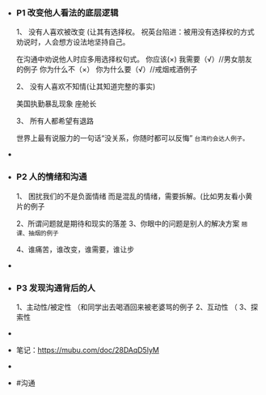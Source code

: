 - ### P1 改变他人看法的底层逻辑
  1、 没有人喜欢被改变  (让其有选择权。
  祝英台陷进：被用没有选择权的方式劝说时，人会想方设法地坚持自己。
   
  在沟通中劝说他人时应多用选择权句式。
  你应该(×) 我需要（√）//男女朋友的例子
  你为什么不（×） 你为什么要（√）//戒烟戒酒例子
   
  2、 没有人喜欢不知情(让其知道完整的事实)
   
  美国执勤暴乱现象
  座舱长
   
  3、 所有人都希望有退路
   
  世界上最有说服力的一句话“没关系，你随时都可以反悔”
  `台湾约会达人例子。`
-
- ### P2 人的情绪和沟通
  1、 困扰我们的不是负面情绪
       而是混乱的情绪，需要拆解。(比如男友看小黄片的例子
   
  2、所谓问题就是期待和现实的落差
  3、你眼中的问题是别人的解决方案
         `翘课、抽烟的例子`
   
  4、谁痛苦，谁改变，谁需要，谁让步
-
- ### P3 发现沟通背后的人
   
  1、主动性/被定性 （和同学出去喝酒回来被老婆骂的例子
  2、互动性 （
  3、探索性
-
- 笔记：https://mubu.com/doc/28DAqD5lyM
-
- #沟通